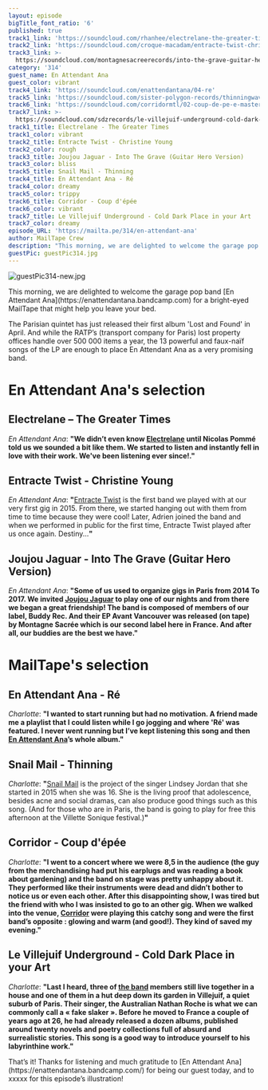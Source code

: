 ```yaml
---
layout: episode
bigTitle_font_ratio: '6'
published: true
track1_link: 'https://soundcloud.com/rhanhee/electrelane-the-greater-times'
track2_link: 'https://soundcloud.com/croque-macadam/entracte-twist-christine-young'
track3_link: >-
  https://soundcloud.com/montagnesacreerecords/into-the-grave-guitar-hero-version
category: '314'
guest_name: En Attendant Ana
guest_color: vibrant
track4_link: 'https://soundcloud.com/enattendantana/04-re'
track5_link: 'https://soundcloud.com/sister-polygon-records/thinningwav'
track6_link: 'https://soundcloud.com/corridormtl/02-coup-de-pe-e-master'
track7_link: >-
  https://soundcloud.com/sdzrecords/le-villejuif-underground-cold-dark-place-in-your-art
track1_title: Electrelane - The Greater Times
track1_color: vibrant
track2_title: Entracte Twist - Christine Young
track2_color: rough
track3_title: Joujou Jaguar - Into The Grave (Guitar Hero Version)
track3_color: bliss
track5_title: Snail Mail - Thinning
track4_title: En Attendant Ana - Ré
track4_color: dreamy
track5_color: trippy
track6_title: Corridor - Coup d'épée
track6_color: vibrant
track7_title: Le Villejuif Underground - Cold Dark Place in your Art
track7_color: dreamy
episode_URL: 'https://mailta.pe/314/en-attendant-ana'
author: MailTape Crew
description: "This morning, we are delighted to welcome the garage pop band En Attendant\_Ana for a bright-eyed MailTape that might help you leave your bed.  The Parisian quintet has just released their first album Lost and Found in April. And while the RATP’s (transport company for Paris) lost property offices handle over 500 000 items a year, the 13 powerful and faux-naïf songs of the LP are enough to place\_En Attendant Ana as a very promising band."
guestPic: guestPic314.jpg
---
```

![guestPic314-new.jpg]({{site.baseurl}}/img/guestPic314-new.jpg)
<p id="introduction">This morning, we are delighted to welcome the garage pop band [En Attendant Ana](https://enattendantana.bandcamp.com) for a bright-eyed MailTape that might help you leave your bed.</p>
<p>The Parisian quintet has just released their first album 'Lost and Found' in April. And while the RATP’s (transport company for Paris) lost property offices handle over 500 000 items a year, the 13 powerful and faux-naïf songs of the LP are enough to place En Attendant Ana as a very promising band.</p>


# En Attendant Ana's selection


## Electrelane – The Greater Times
_En Attendant Ana_: **"**We didn’t even know [Electrelane](https://www.facebook.com/electrelane/) until Nicolas Pommé told us we sounded a bit like them. We started to listen and instantly fell in love with their work. We've been listening ever since!.**"**

## Entracte Twist - Christine Young
_En Attendant Ana_: **"**[Entracte Twist](https://www.facebook.com/EntracteTwist/) is the first band we played with at our very first gig in 2015. From there, we started hanging out with them from time to time because they were cool! Later, Adrien joined the band and when we performed in public for the first time, Entracte Twist played after us once again. Destiny...**"**

## Joujou Jaguar - Into The Grave (Guitar Hero Version)
_En Attendant Ana_: **"**Some of us used to organize gigs in Paris from 2014 To 2017. We invited [Joujou Jaguar](https://joujoujaguar.bandcamp.com/) to play one of our nights and from there we began a great friendship! The band is composed of members of our label, Buddy Rec. And their EP Avant Vancouver was released (on tape) by Montagne Sacrée which is our second label here in France. And after all, our buddies are the best we have.**"**


# MailTape's selection

## En Attendant Ana - Ré
_Charlotte_: **"**I wanted to start running but had no motivation. A friend made me a playlist that I could listen while I go jogging and where 'Ré'  was featured. I never went running but I’ve kept listening this song and then [En Attendant Ana](https://enattendantana.bandcamp.com/)’s whole album.**"**

## Snail Mail - Thinning
_Charlotte_: **"**[Snail Mail](https://snailmailbaltimore.bandcamp.com/) is the project of the singer Lindsey Jordan that she started in 2015 when she was 16. She is the living proof that adolescence, besides acne and social dramas, can also produce good things such as this song.
(And for those who are in Paris, the band is going to play for free this afternoon at the Villette Sonique festival.)**"**

## Corridor - Coup d'épée
_Charlotte_: **"**I went to a concert where we were 8,5 in the audience (the guy from the merchandising had put his earplugs and was reading a book about gardening) and the band on stage was pretty unhappy about it. They performed like their instruments were dead and didn’t bother to notice us or even each other. After this disappointing show, I was tired but the friend with who I was insisted to go to an other gig. When we walked into the venue, [Corridor](https://corridormtl.bandcamp.com/) were playing this catchy song and were the first band’s opposite : glowing and warm (and good!). They kind of saved my evening.**"**

## Le Villejuif Underground - Cold Dark Place in your Art
_Charlotte_: **"**Last I heard, three of [the band](https://www.facebook.com/levillejuifunderground/) members still live together in a house and one of them in a hut deep down its garden in Villejuif, a quiet suburb of Paris. Their singer, the Australian Nathan Roche is what we can commonly call a « fake slaker ». Before he moved to France a couple of years ago at 26, he had already released a dozen albums, published around twenty novels and poetry collections full of absurd and surrealistic stories. This song is a good way to introduce yourself to his labyrinthine work.**"**

<p id="outroduction">That’s it! Thanks for listening and much gratitude to [En Attendant Ana](https://enattendantana.bandcamp.com/) for being our guest today, and to xxxxx for this episode’s illustration!</p>
